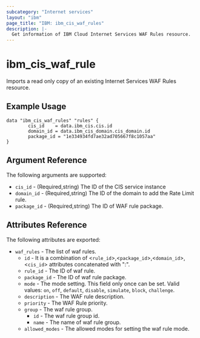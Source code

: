 ```yaml
---
subcategory: "Internet services"
layout: "ibm"
page_title: "IBM: ibm_cis_waf_rules"
description: |-
  Get information of IBM Cloud Internet Services WAF Rules resource.
---
```


# ibm_cis_waf_rule

Imports a read only copy of an existing Internet Services WAF Rules resource.

## Example Usage

```hcl
data "ibm_cis_waf_rules" "rules" {
		cis_id    = data.ibm_cis.cis.id
		domain_id = data.ibm_cis_domain.cis_domain.id
		package_id = "1e334934fd7ae32ad705667f8c1057aa"
}
```

## Argument Reference

The following arguments are supported:

- `cis_id` - (Required,string) The ID of the CIS service instance
- `domain_id` - (Required,string) The ID of the domain to add the Rate Limit rule.
- `package_id` - (Required,string) The ID of WAF rule package.

## Attributes Reference

The following attributes are exported:

- `waf_rules` - The list of waf rules.
  - `id` - It is a combination of <`rule_id`>,<`package_id`>,<`domain_id`>,<`cis_id`> attributes concatenated with ":".
  - `rule_id` - The ID of waf rule.
  - `package_id` - The ID of waf rule package.
  - `mode` - The mode setting. This field only once can be set. Valid values: `on`, `off`, `default`, `disable`, `simulate`, `block`, `challenge`.
  - `description` - The WAF rule description.
  - `priority` - The WAF Rule priority.
  - `group` - The waf rule group.
    - `id` - The waf rule group id.
    - `name` - The name of waf rule group.
  - `allowed_modes` - The allowed modes for setting the waf rule mode.
